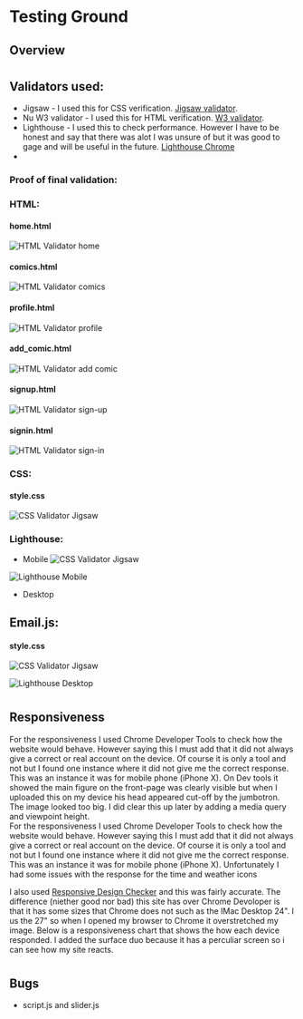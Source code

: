#  Testing Ground
## Overview 

#
## Validators used: 
- Jigsaw - I used this for CSS verification. [Jigsaw validator](https://jigsaw.w3.org/).
- Nu W3 validator - I used this for HTML verification. [W3 validator](https://validator.w3.org/).
- Lighthouse - I used this to check performance. However I have to be honest and say that there was alot I was unsure of but it was good to gage and will be useful in the future. [Lighthouse Chrome](https://developers.google.com/) 
- 

### Proof of final validation:

### HTML:
#### home.html 
![HTML Validator home](images/validators/home_w3_validator.png)

#### comics.html 
![HTML Validator comics](images/validators/comic_w3-validator.png)

#### profile.html 
![HTML Validator profile](images/validators/prof_w3_valid.png)

#### add_comic.html 
![HTML Validator add comic](images/validators/addcom_w3_valid.png)

#### signup.html 
![HTML Validator sign-up](images/validators/signup_w3_valid.png)

#### signin.html 
![HTML Validator sign-in](images/validators/signin_w3_valid.png)

### CSS:
#### style.css
![CSS Validator Jigsaw](images/validators/css_w3_valid.png)


### Lighthouse:
- Mobile
![CSS Validator Jigsaw](readme-files/CSS.png)

![Lighthouse Mobile](readme-files/light-mobile.png)
- Desktop
## Email.js:
#### style.css
![CSS Validator Jigsaw](readme-files/emial.js.png)

![Lighthouse Desktop](readme-files/light-desktop.png)


#
## Responsiveness

For the responsiveness I used Chrome Developer Tools to check how the website would behave. However saying this I must add that it did not always give a correct or real account on the device. Of course it is only a tool and not but I found one instance where it did not give me the correct response. This was an instance it was for mobile phone (iPhone X). On Dev tools it showed the main figure on the front-page was clearly visible but when I uploaded this on my device his head appeared cut-off by the jumbotron. The image looked too big. I did clear this up later by adding a media query and viewpoint height.  
For the responsiveness I used Chrome Developer Tools to check how the website would behave. However saying this I must add that it did not always give a correct or real account on the device. Of course it is only a tool and not but I found one instance where it did not give me the correct response. This was an instance it was for mobile phone (iPhone X). Unfortunately I had some issues with the response for the time and weather icons

I also used [Responsive Design Checker](www.responsivedesignchecker.com) and this was fairly accurate. The difference (niether good nor bad) this site has over Chrome Devoloper is that it has some sizes that Chrome does not such as the IMac Desktop 24". I us the 27" so when I opened my browser to Chrome it overstretched my image. Below is a responsiveness chart that shows the how each device responded. I added the surface duo because it has a perculiar screen so i can see how my site reacts. 
#
## Bugs
- script.js and slider.js <script> would not load in index.html.
Action: it was the incorrect path in the script. works now.

## User stories

### Client User GOALS
#### As a client I want set-up a website so that it will bring like-minded people together.
- The client in this case does not have a website but a page on facebook and although it is a place where fans can converse in one that will be solely dedicated to the band's fans. But the fact that it can evolve means that it may get bigger and become a bigger social platform. from my research there is not much out there.
#### As a client I want a better platform so that I can increase my fan base.
- Leading from the above, if you have a hub for this type of culture you will attract more, especially if they go with a narrative. 
#### As a client I want my users to easily navigate my site so that they have a better user experience and therefore will continue to visit.
- the website was designed to be easily navigated, that is mostly linear with a one branch. But it has scope that in the future it can evolve with more branches but it will always retain the ability to quickly get to where you want to go. even if you need to get out of an empass.
#### As a client I want the website to have room to evolve so that I will have a repeat fanbase that is not necessarily from the same genre.
- As discusssed above, having a narrative will bring in another crowd that is not necessarily death-metal fans. Also with the inclusion of humour (although you have to be careful), you will get fans who value the comedic value to. It shows that the band do not take themselves too seriously. 
#### As a client I want eye catching visiuals so that the first time users will want to want to investigate further. 
- The front page's Image does just that. It gets the attention of the user. It is more in line with a Nordic Noir theme- something you would see from the cover of a book and therefore is the reason i used it. I also used yello to catch the attention away from the black color. I also included a competition draw to attract fans. This draws them inside the website and a question about one of the band members leads the fans to scope out the band and their history, their narrative.

### First time User Stories
#### As a first time User I want to be able to hear the bands music on the first page so that that I decide to follow.
- This is the reason why I placed the sound bar. It is not on auto-play (I doubt anyone would continue to view the site if it was not). It is only a snippet so just enough to wet the appetite of the fan. Also I placed their best song so that it grabs a would-be fan straight away.
#### As a first time User I want to see where they are playing and the dates so I can see if i am  able to go view the concert.
- I placed the gig guide right and center so that it is easy to access 
#### As a first time User I want to see what the band is about, who they are so.
- The first time user can access this from the navbar or by simply scrolling down. there is also a competition that leads the user to sign up as part of the fan base and even before that, it will ask a question about a band member. this leads the user to look for the band memebr and acquire that information.
#### As a first time User I want to navigate easily throughout the site so that I can get to the pages efficently. 
- It is not a big sight at the moment, however thge links are easily accessed. 

### Frequent User
#### As a frequent user I want updates so that I can visit the website and it will keep me interested.
- This is the reason I added the fanmail, section. To make it easier for fans to be heard and see what aother fans are saying. It keeps the fans coming back. Also another reason for keeping the interest of the frequent fan is to keep the narrative going. So each new album that comes out will be a story (about the band essentially). It means also that the band does not run out of ideas.

### Festival organiser/ Concert organiser
#### As festival organiser/ Concert organiser I want to efficently contact them.
-There is also a Contact Us! modal at the top of the page visible at all times.
#### As festival organiser/ Concert organiser I want to see who account for their fans  so that i can see if they are are suitable for the content that I provide.
- As a Concert agent they can gage the newer fans and the frenquent fans by visiting the Fanwall. It will be up to date with what the band is doing. 
#
#Bugs:
dots.svg, when opened in github would error
Action: I had to remove some of the code in the <svg> to make allow it to be accepted.
The dots.svg would not change color when I added it to HTML as an image so I copied the sag code and added it directly into the <span> that I used to hold the hamburger toggle icon. Here I was able to manipulate the <svg> to the ivory I wanted to use. 
Action:
Slider Bug - when I added the slider it disappears when you respond vertically.
## User stories

## Side Notes
